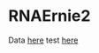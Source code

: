 # RNAErnie2

Data [here](https://drive.google.com/file/d/1MqKhISaZEFBvb9OGyuIFJ1XPf5mE_0Qg/view?usp=sharing)
test [here](https://drive.google.com/file/d/1WSKeTjs8XJZJcqjha8YUI3lMnjyzBzsu/view?usp=sharing)